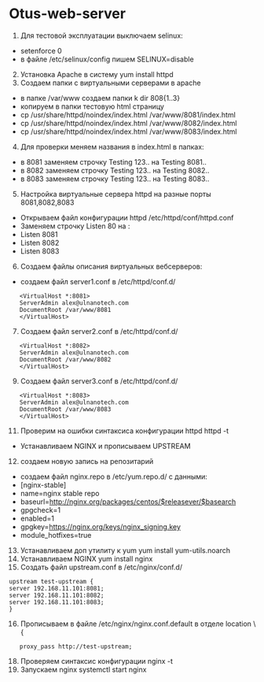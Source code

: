 # Otus-web-server
1. Для тестовой эксплуатации выключаем selinux:
- setenforce 0
- в файле /etc/selinux/config пишем SELINUX=disable 
2. Установка Apache в систему   yum install httpd
3. Создаем папки с виртуальными серверами в apache   
- в папке /var/www создаем папки k dir 808{1..3}
- копируем в папки тестовую html страницу
- cp /usr/share/httpd/noindex/index.html /var/www/8081/index.html
- cp /usr/share/httpd/noindex/index.html /var/www/8082/index.html
- cp /usr/share/httpd/noindex/index.html /var/www/8083/index.html
4. Для проверки меняем названия в index.html в папках:
- в 8081 заменяем строчку Testing 123.. на Testing 8081..
- в 8082 заменяем строчку Testing 123.. на Testing 8082..
- в 8083 заменяем строчку Testing 123.. на Testing 8083..
5. Настройка виртуальные сервера httpd на разные порты 8081,8082,8083
- Открываем файл конфигурации httpd /etc/httpd/conf/httpd.conf
- Заменяем строчку Listen 80 на :
- Listen 8081
- Listen 8082
- Listen 8083
6. Создаем файлы описания виртуальных вебсерверов:
-  создаем файл server1.conf в /etc/httpd/conf.d/
```
   <VirtualHost *:8081>
   ServerAdmin alex@ulnanotech.com
   DocumentRoot /var/www/8081
   </VirtualHost>
```
7. Cоздаем файл server2.conf в /etc/httpd/conf.d/
```
   <VirtualHost *:8082>
   ServerAdmin alex@ulnanotech.com
   DocumentRoot /var/www/8082
   </VirtualHost>
```
9. Cоздаем файл server3.conf в /etc/httpd/conf.d/
```
   <VirtualHost *:8083>
   ServerAdmin alex@ulnanotech.com
   DocumentRoot /var/www/8083
   </VirtualHost>
```
11. Проверим на ошибки синтаксиса конфигурации httpd    httpd -t
- Устанавливаем NGINX и прописываем UPSTREAM
12. создаем новую запись на репозитарий
- создаем файл nginx.repo в /etc/yum.repo.d/ c данными:
- [nginx-stable]
- name=nginx stable repo
- baseurl=http://nginx.org/packages/centos/$releasever/$basearch
- gpgcheck=1
- enabled=1
- gpgkey=https://nginx.org/keys/nginx_signing.key
- module_hotfixes=true
13. Устанавливаем доп утилиту к yum   yum install yum-utils.noarch
14. Устанавливаем NGINX    yum install nginx
15. Создать файл upstream.conf в /etc/nginx/conf.d/
```
upstream test-upstream {
server 192.168.11.101:8081;
server 192.168.11.101:8082;
server 192.168.11.101:8083;
}
```
16. Прописываем в файле /etc/nginx/nginx.conf.default в отделе location \ {
```
   proxy_pass http://test-upstream;
```
18. Проверяем синтаксис конфигурации nginx -t
19. Запускаем nginx     systemctl start nginx
